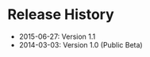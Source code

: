 Release History
===============

* 2015-06-27: Version 1.1 
* 2014-03-03: Version 1.0 (Public Beta)

